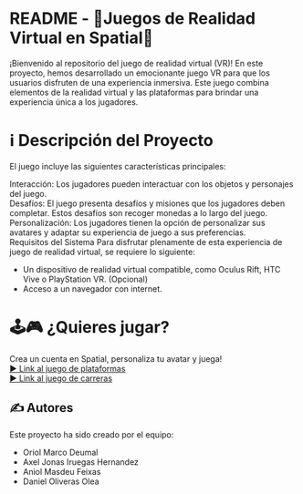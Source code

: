 # README - 👾Juegos de Realidad Virtual en Spatial👾
¡Bienvenido al repositorio del juego de realidad virtual (VR)! En este proyecto, hemos desarrollado un emocionante juego VR para que los usuarios disfruten de una experiencia inmersiva. Este juego combina elementos de la realidad virtual y las plataformas para brindar una experiencia única a los jugadores.

# ℹ️ Descripción del Proyecto
El juego incluye las siguientes características principales:


Interacción: Los jugadores pueden interactuar con los objetos y personajes del juego.  
Desafíos: El juego presenta desafíos y misiones que los jugadores deben completar. Estos desafíos son recoger monedas a lo largo del juego.  
Personalización: Los jugadores tienen la opción de personalizar sus avatares y adaptar su experiencia de juego a sus preferencias.  
Requisitos del Sistema
Para disfrutar plenamente de esta experiencia de juego de realidad virtual, se requiere lo siguiente:

* Un dispositivo de realidad virtual compatible, como Oculus Rift, HTC Vive o PlayStation VR. (Opcional)  
* Acceso a un navegador con internet.

# 🕹🎮 ¿Quieres jugar? 

Crea un cuenta en Spatial, personaliza tu avatar y juega!  
[▶️ Link al juego de plataformas](https://www.spatial.io/s/Prova_obstacles-64875cfab3cadd5fd0027005?share=3430489780733958430)  
[▶️ Link al juego de carreras](https://www.spatial.io/s/Carrera-coches-648753b3b3cadd5fd002643b?share=3790258407674668239)

## ✍️ Autores
Este proyecto ha sido creado por el equipo:

  * Oriol Marco Deumal  
  * Axel Jonas Iruegas Hernandez  
  * Aniol Masdeu Feixas
  * Daniel Oliveras Olea 
